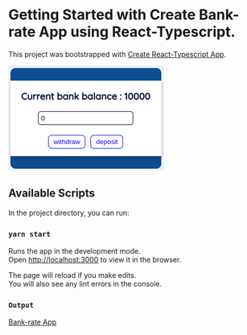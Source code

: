 # Getting Started with Create Bank-rate App using React-Typescript.

This project was bootstrapped with [Create React-Typescript App](https://github.com/yagnikvadi2003/bank-rate/).

<img src="./src/assets/bank-rate.png" alt="bank rate">

## Available Scripts

In the project directory, you can run:

### `yarn start`

Runs the app in the development mode.\
Open [http://localhost:3000](http://localhost:3000) to view it in the browser.

The page will reload if you make edits.\
You will also see any lint errors in the console.

### `Output`

[Bank-rate App](https://github.com/yagnikvadi2003/bank-rate/blob/production/public/bank-rate.png)